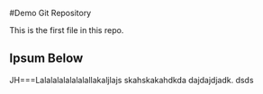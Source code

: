 #Demo Git Repository

This is the first file in this repo.

## Ipsum Below

JH===Lalalalalalalalallakaljlajs
skahskakahdkda
dajdajdjadk.
dsds